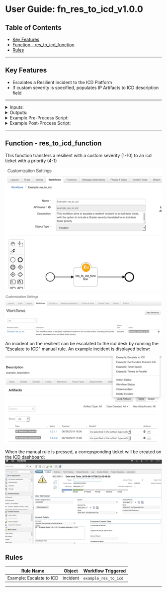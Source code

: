 <!--
  This User README.md is generated by running:
  "resilient-circuits docgen -p fn_res_to_icd --only-user-guide"

  It is best edited using a Text Editor with a Markdown Previewer. VS Code
  is a good example. Checkout https://guides.github.com/features/mastering-markdown/
  for tips on writing with Markdown

  If you make manual edits and run docgen again, a .bak file will be created

  Store any screenshots in the "doc/screenshots" directory and reference them like:
  ![screenshot: screenshot_1](./screenshots/screenshot_1.png)
-->

# **User Guide:** fn_res_to_icd_v1.0.0

## Table of Contents

- [Key Features](#key-features)
- [Function - res_to_icd_function](#function---restoicdfunction)
- [Rules](#rules)

---

## Key Features

<!--
  List the Key Features of the Integration
-->

* Escalates a Resilient incident to the ICD Platform
* If custom severity is specified, populates IP Artifacts to ICD description field

---

<details><summary>Inputs:</summary>
<p>

| Name | Type | Required | Example | Tooltip |
| ---- | :--: | :------: | ------- | ------- |
| `incident_id` | `number` | Yes | `2095` | incident_id for function actions |

</p>
</details>

<details><summary>Outputs:</summary>
<p>

```python
Result: {'version': '1.0', 'success': True, 'reason': None, 'content': {'incident_escalated': 2095, 'icd_id': 'INC32759', 'details': 'ID: 75 IP Address Source: 1.2.1.1 \n'}, 'raw': '{"incident_escalated": 2095, "icd_id": "INC32759", "details": "ID: 75 IP Address Source: 1.2.1.1 \\n"}', 'inputs': {'incident_id': 2095}, 'metrics': {'version': '1.0', 'package': 'fn-res-to-icd', 'package_version': '1.0.0', 'host': 'seanogomcomsmbp.galway.ie.ibm.com', 'execution_time_ms': 6243, 'timestamp': '2019-07-05 12:51:10'}}
```

</p>
</details>

<details><summary>Example Pre-Process Script:</summary>
<p>

```python
inputs.incident_id=incident.id
```

</p>
</details>

<details><summary>Example Post-Process Script:</summary>
<p>

```python
if results.success:
  note_text ="{0} has been added to icd desk priority with icd_id {1}".format(incident.id,results.icd_id)
  incident.addNote(helper.createPlainText(note_text))
else:
  note_text = "Error adding custom severity {}".format(incident.value)
  incident.addNote(helper.createPlainText(note_text))
```

</p>
</details>

---

## Function - res_to_icd_function

This function transfers a resilient with a custom severity (1-10) to an icd ticket with a priority (4-1)

 ![screenshot: fn-restoicdfunction ](./screenshots/1.png)

![screenshot](./screenshots/main.png)

An incident on the resilient can be escalated to the icd desk by running the "Escalate to ICD" manual rule. An example incident is displayed below:

![screenshot](./screenshots/2.png)

When the manual rule is pressed, a correpsponding ticket will be created on the ICD dashboard:
![screenshot](./screenshots/3.png)

## Rules

| Rule Name | Object | Workflow Triggered |
| --------- | ------ | ------------------ |
| Example: Escalate to ICD | incident | `example_res_to_icd` |

---

<!--
## Inform Resilient Users
  Use this section to optionally provide additional information so that Resilient playbook 
  designer can get the maximum benefit of your integration.
-->